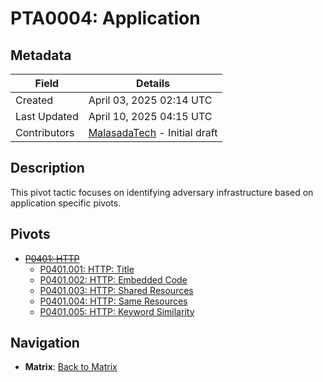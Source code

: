 # PTA0004: Application

## Metadata
| Field          | Details                                      |
|----------------|----------------------------------------------|
| Created        | April 03, 2025 02:14 UTC                    |
| Last Updated   | April 10, 2025 04:15 UTC                    |
| Contributors   | [MalasadaTech](../../contributors.md#malasadatech) - Initial draft |

## Description
This pivot tactic focuses on identifying adversary infrastructure based on application specific pivots.

## Pivots
- ~~[P0401: HTTP](../../pivots/P0102.002.md)~~
    - [P0401.001: HTTP: Title](../../pivots/P0401.001.md)  
    - [P0401.002: HTTP: Embedded Code](../../pivots/P0401.002.md)  
    - [P0401.003: HTTP: Shared Resources ](../../pivots/P0401.003.md)  
    - [P0401.004: HTTP: Same Resources ](../../pivots/P0401.004.md)  
    - [P0401.005: HTTP: Keyword Similarity](../../pivots/P0401.005.md) 

## Navigation
- **Matrix**: [Back to Matrix](../../matrix.md)